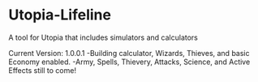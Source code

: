 # Utopia-Lifeline
A tool for Utopia that includes simulators and calculators

Current Version: 1.0.0.1
-Building calculator, Wizards, Thieves, and basic Economy enabled.
-Army, Spells, Thievery, Attacks, Science, and Active Effects still to come!
